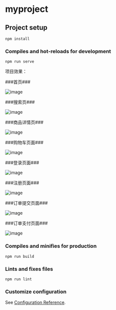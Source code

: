 # myproject

## Project setup
```
npm install
```

### Compiles and hot-reloads for development
```
npm run serve
```
项目效果：

###首页###

![image](https://user-images.githubusercontent.com/84500784/129163792-2b9df287-023c-4d35-9b56-e69db72dd211.png)

###搜索页###

![image](https://user-images.githubusercontent.com/84500784/129163848-f79261e2-555c-4832-bd21-a96907a11b17.png)

###商品详情页###

![image](https://user-images.githubusercontent.com/84500784/129163968-c932c820-17cf-45ff-87f6-f196a1d9b294.png)

###购物车页面###

![image](https://user-images.githubusercontent.com/84500784/129164224-14679099-bd17-4003-94b5-cbab0775d08b.png)

###登录页面###

![image](https://user-images.githubusercontent.com/84500784/129164359-da2076ba-ec4b-4fd3-a8be-385b6efd0e9b.png)

###注册页面###

![image](https://user-images.githubusercontent.com/84500784/129166041-367b94df-cd73-44b9-89b5-42f66c085bdf.png)

###订单提交页面###

![image](https://user-images.githubusercontent.com/84500784/129164555-9eb49946-b32d-4324-81e4-deaa72b41757.png)

###订单支付页面###

![image](https://user-images.githubusercontent.com/84500784/129165927-618b8b31-5c43-4fb7-bf00-207c8ae4eeb5.png)

### Compiles and minifies for production
```
npm run build
```

### Lints and fixes files
```
npm run lint
```

### Customize configuration
See [Configuration Reference](https://cli.vuejs.org/config/).
